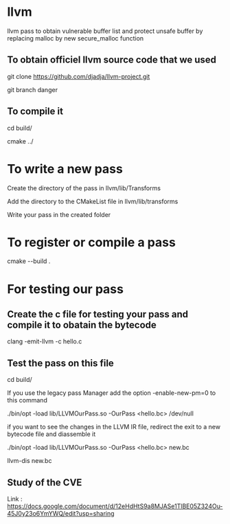 # llvm
llvm pass to obtain vulnerable buffer list and protect unsafe buffer by replacing malloc by new secure_malloc function

## To obtain officiel llvm source code that we used

git clone https://github.com/djadja/llvm-project.git

git branch danger

## To compile it

cd build/

cmake ../

# To write a new pass
 
Create the directory of the pass in llvm/lib/Transforms

Add the directory to the CMakeList file in llvm/lib/transforms

Write your pass in the created folder

# To register or compile a pass

cmake --build .

# For testing our pass

## Create the c file for testing your pass and compile it to obatain the bytecode

clang -emit-llvm -c hello.c

## Test the pass on this file

cd build/

If you use the legacy pass Manager add the option -enable-new-pm=0 to this command

./bin/opt -load lib/LLVMOurPass.so -OurPass <hello.bc> /dev/null

if you want to see the changes in the LLVM IR file, redirect the exit to a new bytecode file and diassemble it

./bin/opt -load lib/LLVMOurPass.so -OurPass <hello.bc> new.bc

llvm-dis new.bc

## Study of the CVE

Link : https://docs.google.com/document/d/12eHdHtS9a8MJASe1TlBE05Z324Ou-45J0y23o6YmYWQ/edit?usp=sharing


